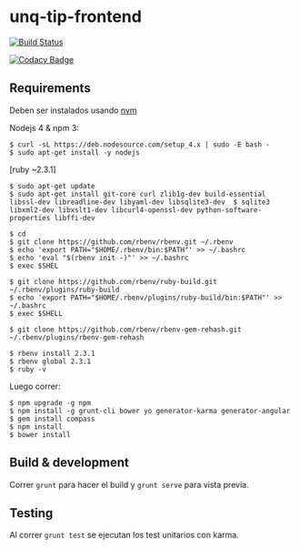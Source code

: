 # unq-tip-frontend

[![Build Status](https://travis-ci.org/marchionne-lattenero/unq-tip-frontend.svg?branch=master)](https://travis-ci.org/marchionne-lattenero/unq-tip-frontend)

[![Codacy Badge](https://api.codacy.com/project/badge/Grade/1ec6aa52f8f74b2e9f5431301f0c5ef9)](https://www.codacy.com/app/cdmarchionne/unq-tip-frontend?utm_source=github.com&amp;utm_medium=referral&amp;utm_content=marchionne-lattenero/unq-tip-frontend&amp;utm_campaign=Badge_Grade)

## Requirements
Deben ser instalados usando [nvm](https://nodejs.org/en/download/package-manager/)

Nodejs 4 & npm 3:

    $ curl -sL https://deb.nodesource.com/setup_4.x | sudo -E bash -
    $ sudo apt-get install -y nodejs

[ruby ~2.3.1]

    $ sudo apt-get update
    $ sudo apt-get install git-core curl zlib1g-dev build-essential libssl-dev libreadline-dev libyaml-dev libsqlite3-dev  $ sqlite3 libxml2-dev libxslt1-dev libcurl4-openssl-dev python-software-properties libffi-dev

    $ cd
    $ git clone https://github.com/rbenv/rbenv.git ~/.rbenv
    $ echo 'export PATH="$HOME/.rbenv/bin:$PATH"' >> ~/.bashrc
    $ echo 'eval "$(rbenv init -)"' >> ~/.bashrc
    $ exec $SHEL

    $ git clone https://github.com/rbenv/ruby-build.git ~/.rbenv/plugins/ruby-build
    $ echo 'export PATH="$HOME/.rbenv/plugins/ruby-build/bin:$PATH"' >> ~/.bashrc
    $ exec $SHELL

    $ git clone https://github.com/rbenv/rbenv-gem-rehash.git ~/.rbenv/plugins/rbenv-gem-rehash

    $ rbenv install 2.3.1
    $ rbenv global 2.3.1
    $ ruby -v

Luego correr:

    $ npm upgrade -g npm
    $ npm install -g grunt-cli bower yo generator-karma generator-angular
    $ gem install compass
    $ npm install
    $ bower install

## Build & development

Correr `grunt` para hacer el build y `grunt serve` para vista previa.

## Testing

Al correr `grunt test` se ejecutan los test unitarios con karma.
